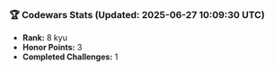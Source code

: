 ### 🏆 Codewars Stats (Updated: 2025-06-27 10:09:30 UTC)

- **Rank:** 8 kyu
- **Honor Points:** 3
- **Completed Challenges:** 1
